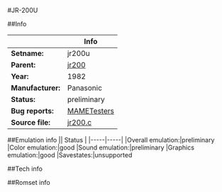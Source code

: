 #JR-200U

##Info

||Info|
|-----|-----|
|**Setname:**|jr200u
|**Parent:**|[jr200](jr200.md)
|**Year:**|1982
|**Manufacturer:**|Panasonic
|**Status:**|preliminary
|**Bug reports:**|[MAMETesters](http://mametesters.org/view_all_set.php?type=1&temporary=y&search=jr200.c)
|**Source file:**|[jr200.c](https://github.com/mamedev/mame/blob/master/src/mess/drivers/jr200.c)

##Emulation info
|| Status |
|-----|-----|
|Overall emulation:|preliminary
|Color emulation:|good
|Sound emulation:|preliminary
|Graphics emulation:|good
|Savestates:|unsupported

##Tech info

##Romset info

<!--- START OF EDITED COMMENT DO NOT TOUCH TEXT ABOVE-->
